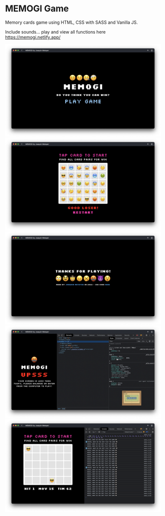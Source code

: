 # MEMOGI Game

Memory cards game using HTML, CSS with SASS and Vanilla JS.

Include sounds... play and view all functions here https://memogi.netlify.app/

<img  src="./assets/readme/01.png">

<img  src="./assets/readme/02.png">

<img  src="./assets/readme/03.png">

<img  src="./assets/readme/04.png">

<img  src="./assets/readme/05.png">
